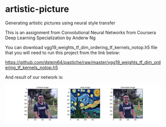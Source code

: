 # artistic-picture
Generating artistic pictures using neural style transfer

This is an assignment from Convolutional Neural Networks from Coursera Deep Learning Specialization by Anderw Ng 

You can download vgg19_weights_tf_dim_ordering_tf_kernels_notop.h5 file that you will need to run this project from the link below: 

https://github.com/dstein64/pastiche/raw/master/vgg19_weights_tf_dim_ordering_tf_kernels_notop.h5

And result of our network is:

![alt text](https://github.com/aliaa80/artistic-picture/blob/main/result.jpg?raw=true)
